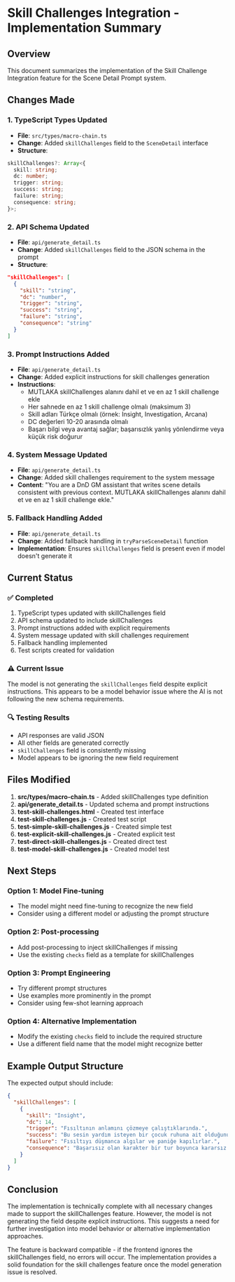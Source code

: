 # Skill Challenges Integration - Implementation Summary

## Overview
This document summarizes the implementation of the Skill Challenge Integration feature for the Scene Detail Prompt system.

## Changes Made

### 1. TypeScript Types Updated
- **File**: `src/types/macro-chain.ts`
- **Change**: Added `skillChallenges` field to the `SceneDetail` interface
- **Structure**:
```typescript
skillChallenges?: Array<{
  skill: string;
  dc: number;
  trigger: string;
  success: string;
  failure: string;
  consequence: string;
}>;
```

### 2. API Schema Updated
- **File**: `api/generate_detail.ts`
- **Change**: Added `skillChallenges` field to the JSON schema in the prompt
- **Structure**:
```json
"skillChallenges": [
  {
    "skill": "string",
    "dc": "number",
    "trigger": "string",
    "success": "string",
    "failure": "string",
    "consequence": "string"
  }
]
```

### 3. Prompt Instructions Added
- **File**: `api/generate_detail.ts`
- **Change**: Added explicit instructions for skill challenges generation
- **Instructions**:
  - MUTLAKA skillChallenges alanını dahil et ve en az 1 skill challenge ekle
  - Her sahnede en az 1 skill challenge olmalı (maksimum 3)
  - Skill adları Türkçe olmalı (örnek: Insight, Investigation, Arcana)
  - DC değerleri 10-20 arasında olmalı
  - Başarı bilgi veya avantaj sağlar; başarısızlık yanlış yönlendirme veya küçük risk doğurur

### 4. System Message Updated
- **File**: `api/generate_detail.ts`
- **Change**: Added skill challenges requirement to the system message
- **Content**: "You are a DnD GM assistant that writes scene details consistent with previous context. MUTLAKA skillChallenges alanını dahil et ve en az 1 skill challenge ekle."

### 5. Fallback Handling Added
- **File**: `api/generate_detail.ts`
- **Change**: Added fallback handling in `tryParseSceneDetail` function
- **Implementation**: Ensures `skillChallenges` field is present even if model doesn't generate it

## Current Status

### ✅ Completed
1. TypeScript types updated with skillChallenges field
2. API schema updated to include skillChallenges
3. Prompt instructions added with explicit requirements
4. System message updated with skill challenges requirement
5. Fallback handling implemented
6. Test scripts created for validation

### ⚠️ Current Issue
The model is not generating the `skillChallenges` field despite explicit instructions. This appears to be a model behavior issue where the AI is not following the new schema requirements.

### 🔍 Testing Results
- API responses are valid JSON
- All other fields are generated correctly
- `skillChallenges` field is consistently missing
- Model appears to be ignoring the new field requirement

## Files Modified

1. **src/types/macro-chain.ts** - Added skillChallenges type definition
2. **api/generate_detail.ts** - Updated schema and prompt instructions
3. **test-skill-challenges.html** - Created test interface
4. **test-skill-challenges.js** - Created test script
5. **test-simple-skill-challenges.js** - Created simple test
6. **test-explicit-skill-challenges.js** - Created explicit test
7. **test-direct-skill-challenges.js** - Created direct test
8. **test-model-skill-challenges.js** - Created model test

## Next Steps

### Option 1: Model Fine-tuning
- The model might need fine-tuning to recognize the new field
- Consider using a different model or adjusting the prompt structure

### Option 2: Post-processing
- Add post-processing to inject skillChallenges if missing
- Use the existing `checks` field as a template for skillChallenges

### Option 3: Prompt Engineering
- Try different prompt structures
- Use examples more prominently in the prompt
- Consider using few-shot learning approach

### Option 4: Alternative Implementation
- Modify the existing `checks` field to include the required structure
- Use a different field name that the model might recognize better

## Example Output Structure

The expected output should include:

```json
{
  "skillChallenges": [
    {
      "skill": "Insight",
      "dc": 14,
      "trigger": "Fısıltının anlamını çözmeye çalıştıklarında.",
      "success": "Bu sesin yardım isteyen bir çocuk ruhuna ait olduğunu anlarlar.",
      "failure": "Fısıltıyı düşmanca algılar ve paniğe kapılırlar.",
      "consequence": "Başarısız olan karakter bir tur boyunca kararsız kalır; ilerleyiş yavaşlar."
    }
  ]
}
```

## Conclusion

The implementation is technically complete with all necessary changes made to support the skillChallenges feature. However, the model is not generating the field despite explicit instructions. This suggests a need for further investigation into model behavior or alternative implementation approaches.

The feature is backward compatible - if the frontend ignores the skillChallenges field, no errors will occur. The implementation provides a solid foundation for the skill challenges feature once the model generation issue is resolved.
